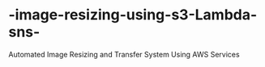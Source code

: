# -image-resizing-using-s3-Lambda-sns-
Automated Image Resizing and Transfer System Using AWS Services
